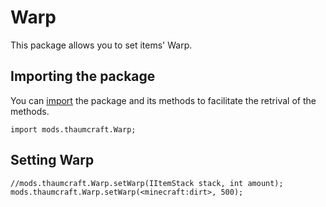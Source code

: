 # Warp

This package allows you to set items' Warp.

## Importing the package

You can [import](/AdvancedFunctions/Import/) the package and its methods to facilitate the retrival of the methods.  
```zenscript
import mods.thaumcraft.Warp;
```

## Setting Warp

```zenscript
//mods.thaumcraft.Warp.setWarp(IItemStack stack, int amount);
mods.thaumcraft.Warp.setWarp(<minecraft:dirt>, 500);
```

